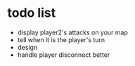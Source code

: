 # todo list

- display player2's attacks on your map
- tell when it is the player's turn
- design
- handle player disconnect better
